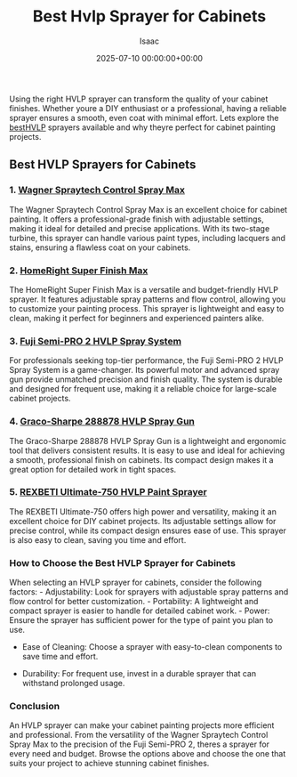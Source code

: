 ﻿---
title: Best Hvlp Sprayer for Cabinets
description: Using the right HVLP sprayer can transform the quality of your cabinet finishes. Whether youre a DIY enthusiast or a professional, having a reliable sprayer...
slug: /best-hvlp-sprayer-for-cabinets/
date: 2025-07-10 00:00:00+00:00
lastmod: 2025-07-10 00:00:00+03:00
author: Isaac
categories:
- Guide
tags:
- guide
- best
- hvlp
layout: post
---

Using the right HVLP sprayer can transform the quality of your cabinet finishes. Whether youre a DIY enthusiast or a professional, having a reliable sprayer ensures a smooth, even coat with minimal effort. Lets explore the [best](https://pestpolicy.com/best-hvlp-paint-sprayer-for-cabinets/)[HVLP](https://pestpolicy.com/best-hvlp-paint-sprayer-for-latex-paint/) sprayers available and why theyre perfect for cabinet painting projects.

##  Best HVLP Sprayers for Cabinets

### 1. [Wagner Spraytech Control Spray Max](https://www.amazon.com/dp/B00004T1XE?tag=p-policy-20)

The Wagner Spraytech Control Spray Max is an excellent choice for cabinet painting. It offers a professional-grade finish with adjustable settings, making it ideal for detailed and precise applications. With its two-stage turbine, this sprayer can handle various paint types, including lacquers and stains, ensuring a flawless coat on your cabinets.

### 2. [HomeRight Super Finish Max](https://www.amazon.com/dp/B00EU2WJ5W?tag=p-policy-20)

The HomeRight Super Finish Max is a versatile and budget-friendly HVLP sprayer. It features adjustable spray patterns and flow control, allowing you to customize your painting process. This sprayer is lightweight and easy to clean, making it perfect for beginners and experienced painters alike.

### 3. [Fuji Semi-PRO 2 HVLP Spray System](https://www.amazon.com/dp/B003PGQI88?tag=p-policy-20)

For professionals seeking top-tier performance, the Fuji Semi-PRO 2 HVLP Spray System is a game-changer. Its powerful motor and advanced spray gun provide unmatched precision and finish quality. The system is durable and designed for frequent use, making it a reliable choice for large-scale cabinet projects.

### 4. [Graco-Sharpe 288878 HVLP Spray Gun](https://www.amazon.com/dp/B00NO9A1T2?tag=p-policy-20)

The Graco-Sharpe 288878 HVLP Spray Gun is a lightweight and ergonomic tool that delivers consistent results. It is easy to use and ideal for achieving a smooth, professional finish on cabinets. Its compact design makes it a great option for detailed work in tight spaces.

### 5. [REXBETI Ultimate-750 HVLP Paint Sprayer](https://www.amazon.com/dp/B077QDLFC4?tag=p-policy-20)

The REXBETI Ultimate-750 offers high power and versatility, making it an excellent choice for DIY cabinet projects. Its adjustable settings allow for precise control, while its compact design ensures ease of use. This sprayer is also easy to clean, saving you time and effort.

###  How to Choose the Best HVLP Sprayer for Cabinets

When selecting an HVLP sprayer for cabinets, consider the following factors: - Adjustability: Look for sprayers with adjustable spray patterns and flow control for better customization. - Portability: A lightweight and compact sprayer is easier to handle for detailed cabinet work. - Power: Ensure the sprayer has sufficient power for the type of paint you plan to use.

- Ease of Cleaning: Choose a sprayer with easy-to-clean components to save time and effort.

- Durability: For frequent use, invest in a durable sprayer that can withstand prolonged usage.

###  Conclusion

An HVLP sprayer can make your cabinet painting projects more efficient and professional. From the versatility of the Wagner Spraytech Control Spray Max to the precision of the Fuji Semi-PRO 2, theres a sprayer for every need and budget. Browse the options above and choose the one that suits your project to achieve stunning cabinet finishes.

